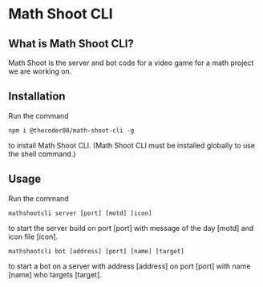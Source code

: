 # Math Shoot CLI
## What is Math Shoot CLI?
Math Shoot is the server and bot code for a video game for a math project we are working on.
## Installation
Run the command
```shell
npm i @thecoder08/math-shoot-cli -g
```
to install Math Shoot CLI. (Math Shoot CLI must be installed globally to use the shell command.)
## Usage
Run the command
```shell
mathshootcli server [port] [motd] [icon]
```
to start the server build on port [port] with message of the day [motd] and icon file [icon].
```shell
mathshootcli bot [address] [port] [name] [target]
```
to start a bot on a server with address [address] on port [port] with name [name] who targets [target].
